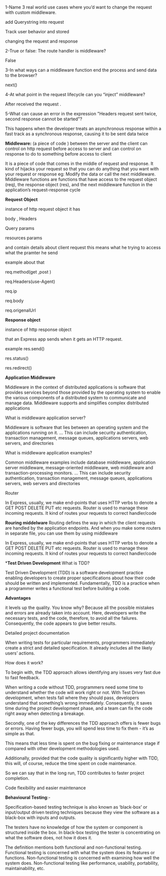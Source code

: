 
1-Name 3 real world use cases where you’d want to change the request with custom middleware.

add Querystring into request

Track user behavior and stored

changing the request and response

 2-True or false: The route handler is middleware?

False

3-In what ways can a middleware function end the process and send data to the browser?

next()

4-At what point in the request lifecycle can you “inject” middleware?

After received  the request .

5-What can cause an error in the expression "Headers request sent twice, second response cannot be started"?

This happens when the developer treats an asynchronous response within a fast track as a synchronous response, causing it to be sent data twice

**Middleware:** 
(a piece of code ) between the server and the client can control on http request before access to server and can control on response to do to something before access to client 




It is a piece of code that comes in the middle of request and response. It kind of hijacks your request so that you can do anything that you want with your request or response eg: Modify the data or call the next middleware. Middleware functions are functions that have access to the request object (req), the response object (res), and the next middleware function in the application’s request-response cycle



**Request Object**

instance of http request object it has

body ,
Headers
 
Query params

 resources params

  and contain details about client request this means what he trying to  access what the pramter he send

  example about that 

  req.method(get ,post )

  req.Headers(use-Agent)
  
  req.ip

  req.body

  req.origenalUrl


**Response object**

instance of http response object 

that an Express app sends when it gets an HTTP request.

 example 
 res.send()
 
 res.status()

 res.redirect()

 **Application Middleware**

 
Middleware in the context of distributed applications is software that provides services beyond those provided by the operating system to enable the various components of a distributed system to communicate and manage data. Middleware supports and simplifies complex distributed applications



What is middleware application server?


Middleware is software that lies between an operating system and the applications running on it. ... This can include security authentication, transaction management, message queues, applications servers, web servers, and directories

What is middleware application examples?


Common middleware examples include database middleware, application server middleware, message-oriented middleware, web middleware and transaction-processing monitors. ... This can include security authentication, transaction management, message queues, applications servers, web servers and directories

Router

In Express, usually, we make end-points that uses HTTP verbs to denote a GET POST DELETE PUT etc requests. Router is used to manage these incoming requests. It kind of routes your requests to correct handler/code

**Rouring middelware**
Routing defines the way in which the client requests are handled by the application endpoints. And when you make some routers in separate file, you can use them by using middleware


In Express, usually, we make end-points that uses HTTP verbs to denote a GET POST DELETE PUT etc requests. Router is used to manage these incoming requests. It kind of routes your requests to correct handler/code

***Test Driven Development**
What is TDD?

Test Driven Development (TDD) is a software development practice enabling developers to create proper specifications about how their code should be written and implemented. Fundamentally, TDD is a practice when a programmer writes a functional test before building a code.

**Advantages**

it levels up the quality. You know why? Because all the possible mistakes and errors are already taken into account. Here, developers write the necessary tests, and the code, therefore, to avoid all the failures. Consequently, the code appears to give better results.


Detailed project documentation

When writing tests for particular requirements, programmers immediately create a strict and detailed specification. It already includes all the likely users’ actions.


How does it work?

To begin with, the TDD approach allows identifying any issues very fast due to fast feedback.

When writing a code without TDD, programmers need some time to understand whether the code will work right or not. With Test Driven development, when tests fall where they should pass, developers understand that something’s wrong immediately. Consequently, it saves time during the project development phase, and a team can fix the code right away when detecting a breakage.

Secondly, one of the key differences the TDD approach offers is fewer bugs or errors. Having fewer bugs, you will spend less time to fix them - it’s as simple as that.

This means that less time is spent on the bug fixing or maintenance stage if compared with other development methodologies used.

Additionally, provided that the code quality is significantly higher with TDD, this will, of course, reduce the time spent on code maintenance.

So we can say that in the long run, TDD contributes to faster project completion.

 Code flexibility and easier maintenance

**Behavioural Testing**:-

Specification-based testing technique is also known as ‘black-box’ or input/output driven testing techniques because they view the software as a black-box with inputs and outputs.

The testers have no knowledge of how the system or component is structured inside the box. In black-box testing the tester is concentrating on what the software does, not how it does it.

The definition mentions both functional and non-functional testing. Functional testing is concerned with what the system does its features or functions. Non-functional testing is concerned with examining how well the system does. Non-functional testing like performance, usability, portability, maintainability, etc.


